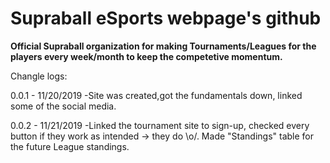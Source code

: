 # Supraball eSports webpage's github
<b>Official Supraball organization for making Tournaments/Leagues for the players every week/month to keep the competetive momentum.</b>


Changle logs:

0.0.1 - 11/20/2019 -Site was created,got the fundamentals down, linked some of the social media.

0.0.2 - 11/21/2019 -Linked the tournament site to sign-up, checked every button if they work as intended -> they do \o/. Made "Standings" table for the future League standings. 
